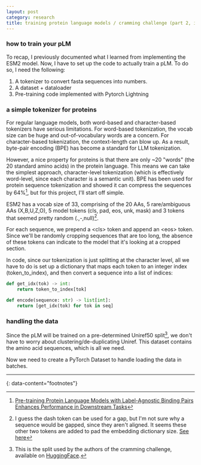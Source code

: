 ```yaml
---
layout: post
category: research
title: training protein language models / cramming challenge (part 2, in progress)
---
```


### how to train your pLM
To recap, I previously documented what I learned from implementing the ESM2 model. Now, I have to set up the code to actually train a pLM. To do so, I need the following:

1. A tokenizer to convert fasta sequences into numbers.
2. A dataset + dataloader
3. Pre-training code implemented with Pytorch Lightning

### a simple tokenizer for proteins
For regular language models, both word-based and character-based tokenizers have serious limitations. For word-based tokenization, the vocab size can be huge and out-of-vocabulary words are a concern. For character-based tokenization, the context-length can blow up. As a result, byte-pair encoding (BPE) has become a standard for LLM tokenization.

However, a nice property for proteins is that there are only ~20 "words" (the 20 standard amino acids) in the protein language. This means we can take the simplest approach, character-level tokenization (which is effectively word-level, since each character is a semantic unit). BPE has been used for protein sequence tokenization and showed it can compress the sequences by 64%[^1], but for this project, I'll start off simple.

ESM2 has a vocab size of 33, comprising of the 20 AAs, 5 rare/ambiguous AAs (X,B,U,Z,O), 5 model tokens (cls, pad, eos, unk, mask) and 3 tokens that seemed pretty random (.,-,null)[^2].

For each sequence, we prepend a <cls\> token and append an <eos\> token. Since we'll be randomly cropping sequences that are too long, the absence of these tokens can indicate to the model that it's looking at a cropped section.

In code, since our tokenization is just splitting at the character level, all we have to do is set up a dictionary that maps each token to an integer index (token_to_index), and then convert a sequence into a list of indices:
```python
def get_idx(tok) -> int:
    return token_to_index[tok]

def encode(sequence: str) -> list[int]:
    return [get_idx(tok) for tok in seq]
```

### handling the data
Since the pLM will be trained on a pre-determined Uniref50 split[^3], we don't have to worry about clustering/de-duplicating Uniref. This dataset contains the amino acid sequences, which is all we need.

Now we need to create a PyTorch Dataset to handle loading the data in batches. 

---
{: data-content="footnotes"}
[^1]: [Pre-training Protein Language Models with Label-Agnostic Binding Pairs Enhances Performance in Downstream Tasks](https://arxiv.org/abs/2012.03084)
[^2]: I guess the dash token can be used for a gap, but I'm not sure why a sequence would be gapped, since they aren't aligned. It seems these other two tokens are added to pad the embedding dictionary size. [See here](https://github.com/facebookresearch/esm/issues/84)
[^3]: This is the split used by the authors of the cramming challenge, available on [HuggingFace](https://huggingface.co/datasets/taylor-joren/uniref50).